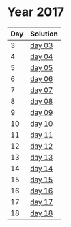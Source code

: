 # Year 2017

| Day | Solution |
| --- | --- |
| 3 | [day 03](/2017/day_03/src/main.rs) |
| 4 | [day 04](/2017/day_04/src/main.rs) |
| 5 | [day 05](/2017/day_05/src/main.rs) |
| 6 | [day 06](/2017/day_06/src/main.rs) |
| 7 | [day 07](/2017/day_07/src/main.rs) |
| 8 | [day 08](/2017/day_08/src/main.rs) |
| 9 | [day 09](/2017/day_09/src/main.rs) |
| 10 | [day 10](/2017/day_10/src/main.rs) |
| 11 | [day 11](/2017/day_11/src/main.rs) |
| 12 | [day 12](/2017/day_12/src/main.rs) |
| 13 | [day 13](/2017/day_13/src/main.rs) |
| 14 | [day 14](/2017/day_14/src/main.rs) |
| 15 | [day 15](/2017/day_15/src/main.rs) |
| 16 | [day 16](/2017/day_16/src/main.rs) |
| 17 | [day 17](/2017/day_17/src/main.rs) |
| 18 | [day 18](/2017/day_18/src/main.rs) |
